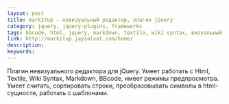 ```yaml
---
layout: post
title: markItUp — невизуальный редактор, плагин jQuery
category: jquery, jquery-plugins, frameworks
tags: bbcode, html, jquery, markdown, textile, wiki syntax, визуальный редактор, плагин
link: http://markitup.jaysalvat.com/home/
description:
keywords:
---
```


<p>Плагин невизуального редактора для jQuery. Умеет работать с Html, Textile, Wiki Syntax, Markdown, BBcode, имеет режимы предпросмотра. Умеет считать, сортировать строки, преобразовывать символы в html-сущности, работать с шаблонами.</p>
